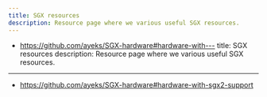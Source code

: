 ```yaml
---
title: SGX resources
description: Resource page where we various useful SGX resources.
---
```


- https://github.com/ayeks/SGX-hardware#hardware-with---
title: SGX resources
description: Resource page where we various useful SGX resources.
---

- https://github.com/ayeks/SGX-hardware#hardware-with-sgx2-support

